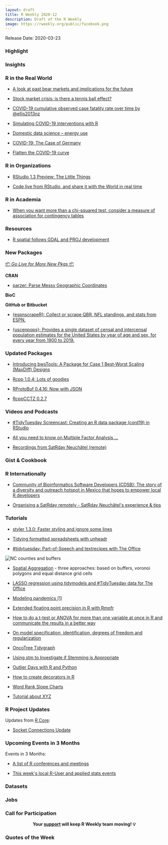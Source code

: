 ```yaml
---
layout: draft
title: R Weekly 2020-12
description: Draft of the R Weekly
image: https://rweekly.org/public/facebook.png
---
```


Release Date: 2020-03-23

###  Highlight



### Insights



### R in the Real World

+ [A look at past bear markets and implications for the future](https://databasedinvesting.blogspot.com/2020/03/a-look-at-past-bear-markets-and.html)

+ [Stock market crisis: is there a tennis ball effect?](https://firstdifferences.com/2020/03/16/stock-market-crisis-is-there-a-tennis-ball-effect/)

+ [COVID-19 cumulative observed case fatality rate over time by @ellis2013nz](http://freerangestats.info/blog/2020/03/17/covid19-cfr)

+ [Simulating COVID-19 interventions with R](https://rviews.rstudio.com/2020/03/19/simulating-covid-19-interventions-with-r/)

+ [Domestic data science – energy use](https://scottishsnow.wordpress.com/2020/03/20/domestic-ds-energy-use/)

+ [COVID-19: The Case of Germany](https://blog.ephorie.de/covid-19-the-case-of-germany)

+ [Flatten the COVID-19 curve](http://staff.math.su.se/hoehle/blog/2020/03/16/flatteningthecurve.html)

###  R in Organizations

+ [RStudio 1.3 Preview: The Little Things](https://blog.rstudio.com/2020/03/17/rstudio-1-3-the-little-things/)

+ [Code live from RStudio, and share it with the World in real time](https://bitsandbricks.github.io/post/code-live-from-rstudio-and-share-it-with-the-world-in-real-time/)

###  R in Academia

+ [When you want more than a chi-squared test, consider a measure of association for contingency tables](https://www.rdatagen.net/post/when-a-chi-squared-statistic-is-not-enough-a-measure-of-association-for-contingency-tables/)

###  Resources

+ [R spatial follows GDAL and PROJ development](https://www.r-spatial.org//r/2020/03/17/wkt.html)

###  New Packages

<p class="added-hostname"><a href="https://rweekly.org/live" target="_blank" class="externalLink">📦 <i>Go Live for More New Pkgs</i> 📦</a></p>

**CRAN**

+ [parzer: Parse Messy Geographic Coordinates](https://ropensci.org/technotes/2020/03/19/parzer/)

**BioC**



**GitHub or Bitbucket**

+ [{espnscrapeR}: Collect or scrape QBR, NFL standings, and stats from ESPN.](https://jthomasmock.github.io/espnscrapeR/)

+ [{uscenpops}: Provides a single dataset of censal and intercensal population estimates for the United States by year of age and sex, for every year from 1900 to 2019.](https://kieranhealy.org/blog/archives/2020/03/15/u.s.-census-counts-data/)

### Updated Packages

+ [Introducing bwsTools: A Package for Case 1 Best-Worst Scaling (MaxDiff) Designs](https://www.markhw.com/blog/bwstools-intro)

+ [Rcpp 1.0.4: Lots of goodies](http://dirk.eddelbuettel.com/blog/2020/03/17#rcpp_1.0.4)

+ [RProtoBuf 0.4.16: Now with JSON](http://dirk.eddelbuettel.com/blog/2020/03/19#rprotobuf_0.4.16)

+ [RcppCCTZ 0.2.7](http://dirk.eddelbuettel.com/blog/2020/03/18#rcppcctz_0.2.7)

###  Videos and Podcasts

+ [#TidyTuesday Screencast: Creating an R data package (cord19) in RStudio](https://www.youtube.com/watch?v=F4oUJp76KUY)

+ [All you need to know on Multiple Factor Analysis …](https://francoishusson.wordpress.com/2020/03/16/all-you-need-to-know-on-multiple-factor-analysis/)

+ [Recordings from SatRday Neuchâtel (remote)](https://www.youtube.com/channel/UC7VV1Ix1-8jncW7hTRZ50bg)


### Gist & Cookbook



### R Internationally

+ [Community of Bioinformatics Software Developers (CDSB): The story of a diversity and outreach hotspot in Mexico that hopes to empower local R developers](https://www.r-consortium.org/blog/2020/03/18/cdsb-diversity-and-outreach-hotspot-in-mexico)

+ [Organising a SatRday remotely - SatRday Neuchâtel's experience & tips](https://docs.google.com/document/d/1ZXmwVibQKtfCY_HiB49-OhQL-yKhUS9YD9yeMQZH88E/edit#)

###  Tutorials

+ [styler 1.3.0: Faster styling and ignore some lines](https://lorenzwalthert.netlify.com/post/styler-1-3-0/)

+ [Tidying formatted spreadsheets with unheadr](https://luisdva.github.io/rstats/unheadr-cat/)

+ [#tidytuesday: Part-of-Speech and textrecipes with The Office](https://www.hvitfeldt.me/blog/tidytuesday-pos-textrecipes-the-office/)

![NC counties and buffers](https://www.jla-data.net/ENG/2020-02-12-spatial-aggregation_files/figure-html/prusecik-buffers-raw-1.png)

+ [Spatial Aggregation](https://www.jla-data.net/eng/spatial-aggregation/) - three approaches: based on buffers, voronoi polygons and equal distance grid cells

+ [LASSO regression using tidymodels and #TidyTuesday data for The Office](https://juliasilge.com/blog/lasso-the-office/)

+ [Modeling pandemics (1)](https://freakonometrics.hypotheses.org/60482)

+ [Extended floating point precision in R with Rmpfr](https://statisticaloddsandends.wordpress.com/2020/03/19/extended-floating-point-precision-in-r-with-rmpfr/)

+ [How to do a t-test or ANOVA for more than one variable at once in R and communicate the results in a better way](https://www.statsandr.com/blog/how-to-do-a-t-test-or-anova-for-many-variables-at-once-in-r-and-communicate-the-results-in-a-better-way/)

+ [On model specification, identification, degrees of freedom and regularization](https://thierrymoudiki.github.io/blog/2020/03/20/r/misc/esgtoolkit-2)

+ [OncoTree Tidygraph](https://joshuacook.netlify.com/post/tidygraph-oncotree/)

+ [Using stm to Investigate if Stemming is Appropriate](https://www.hvitfeldt.me/blog/stm-stemming/)

+ [Outlier Days with R and Python](https://rviews.rstudio.com/2020/03/16/outlier-days-with-r-and-python/)

+ [How to create decorators in R](https://theautomatic.net/2020/03/17/how-to-create-decorators-in-r/)

+ [Word Rank Slope Charts](https://www.hvitfeldt.me/blog/word-rank-slope-charts/)

+ [Tutorial about XYZ](http://yourwebsiteurl.com/blogpost)

<!--<div class="post-more-begin></div><div class="post-more-end"></div>-->

###  R Project Updates

Updates from [R Core](http://developer.r-project.org/blosxom.cgi/R-devel/NEWS):

+ [Socket Connections Update](https://developer.r-project.org/Blog/public/2020/03/17/socket-connections-update/)

###  Upcoming Events in 3 Months

Events in 3 Months:

+ [A list of R conferences and meetings](https://jumpingrivers.github.io/meetingsR/events.html)

+ [This week's local R-User and applied stats events](https://community.rstudio.com/c/irl)



### Datasets

### Jobs




###  Call for Participation


<p class="hide-support added-hostname support-rweekly" style="text-align: center;font-weight: bold;">Your <a class="non-visited externalLink" href="https://www.patreon.com/rweekly" onclick="pas(this)">support</a> will keep R Weekly team moving! 💡</p>

###  Quotes of the Week
